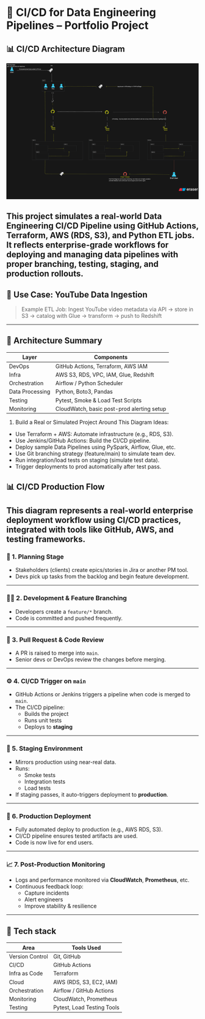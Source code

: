 # 🚀 CI/CD for Data Engineering Pipelines – Portfolio Project

## 📊 CI/CD Architecture Diagram
![CI/CD Pipeline](assets/deploying-code-to-production.png)

This project simulates a real-world **Data Engineering CI/CD Pipeline** using GitHub Actions, Terraform, AWS (RDS, S3), and Python ETL jobs.
It reflects enterprise-grade workflows for deploying and managing data pipelines with proper branching, testing, staging, and production rollouts.
---

## 📌 Use Case: YouTube Data Ingestion
> Example ETL Job: Ingest YouTube video metadata via API → store in S3 → catalog with Glue → transform → push to Redshift
---

## 🧱 Architecture Summary

| Layer            | Components                                      |
|------------------|-------------------------------------------------|
| DevOps           | GitHub Actions, Terraform, AWS IAM              |
| Infra            | AWS S3, RDS, VPC, IAM, Glue, Redshift           |
| Orchestration    | Airflow / Python Scheduler                      |
| Data Processing  | Python, Boto3, Pandas                           |
| Testing          | Pytest, Smoke & Load Test Scripts               |
| Monitoring       | CloudWatch, basic post-prod alerting setup      |









1. Build a Real or Simulated Project Around This Diagram
Ideas:
- Use Terraform + AWS: Automate infrastructure (e.g., RDS, S3).
- Use Jenkins/GitHub Actions: Build the CI/CD pipeline.
- Deploy sample Data Pipelines using PySpark, Airflow, Glue, etc.
- Use Git branching strategy (feature/main) to simulate team dev.
- Run integration/load tests on staging (simulate test data).
- Trigger deployments to prod automatically after test pass.



## 📊 CI/CD Production Flow
This diagram represents a real-world enterprise deployment workflow using CI/CD practices, integrated with tools like GitHub, AWS, and testing frameworks.
---
### 🧠 1. Planning Stage
- Stakeholders (clients) create epics/stories in Jira or another PM tool.
- Devs pick up tasks from the backlog and begin feature development.
---
### 🧑‍💻 2. Development & Feature Branching
- Developers create a `feature/*` branch.
- Code is committed and pushed frequently.
---
### 🔁 3. Pull Request & Code Review
- A PR is raised to merge into `main`.
- Senior devs or DevOps review the changes before merging.
---
### ⚙️ 4. CI/CD Trigger on `main`
- GitHub Actions or Jenkins triggers a pipeline when code is merged to `main`.
- The CI/CD pipeline:
  - Builds the project
  - Runs unit tests
  - Deploys to **staging**
---
### 🧪 5. Staging Environment
- Mirrors production using near-real data.
- Runs:
  - Smoke tests
  - Integration tests
  - Load tests
- If staging passes, it auto-triggers deployment to **production**.
---
### 🚀 6. Production Deployment
- Fully automated deploy to production (e.g., AWS RDS, S3).
- CI/CD pipeline ensures tested artifacts are used.
- Code is now live for end users.
---
### 📈 7. Post-Production Monitoring
- Logs and performance monitored via **CloudWatch**, **Prometheus**, etc.
- Continuous feedback loop:
  - Capture incidents
  - Alert engineers
  - Improve stability & resilience
---
## 🧱 Tech stack

| Area            | Tools Used                          |
|-----------------|-------------------------------------|
| Version Control | Git, GitHub                         |
| CI/CD           | GitHub Actions                      |
| Infra as Code   | Terraform                           |
| Cloud           | AWS (RDS, S3, EC2, IAM)             |
| Orchestration   | Airflow / GitHub Actions            |
| Monitoring      | CloudWatch, Prometheus              |
| Testing         | Pytest, Load Testing Tools          |


